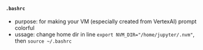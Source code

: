 #### `.bashrc`
* purpose: for making your VM (especially created from VertexAI) prompt colorful
* ussage: change home dir in line `export NVM_DIR="/home/jupyter/.nvm"`, then `source ~/.bashrc`
